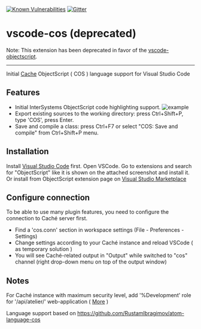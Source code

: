 [![Known Vulnerabilities](https://snyk.io/test/github/doublefint/vscode-cos/badge.svg)](https://snyk.io/test/github/doublefint/vscode-cos) [![Gitter](https://img.shields.io/badge/chat-on%20telegram-blue.svg)](https://t.me/joinchat/FoZ4MxJTrP8FaYs1_iFgUQ)

# vscode-cos (deprecated)

Note: This extension has been deprecated in favor of the [vscode-objectscript](https://marketplace.visualstudio.com/items?itemName=daimor.vscode-objectscript).

---

Initial [Cache](http://www.intersystems.com/our-products/cache/cache-overview/) ObjectScript ( COS ) language support for Visual Studio Code

## Features

- Initial InterSystems ObjectScript code highlighting support.
  ![example](images/screenshot.png)
- Export existing sources to the working directory: press Ctrl+Shift+P, type 'COS', press Enter.
- Save and compile a class: press Ctrl+F7 or select "COS: Save and compile" from Ctrl+Shift+P menu.

## Installation

Install [Visual Studio Code](https://code.visualstudio.com/) first.
Open VSCode. Go to extensions and search for "ObjectScript" like it is shown on the attached screenshot and install it.
Or install from ObjectScript extension page on [Visual Studio Marketplace](https://marketplace.visualstudio.com/items?itemName=doublefint.vscode-cos)

## Configure connection

To be able to use many plugin features, you need to configure the connection to Caché server first.

- Find a 'cos.conn' section in workspace settings (File - Preferences - Settings)
- Change settings according to your Caché instance and reload VSCode ( as temporary solution )
- You will see Caché-related output in "Output" while switched to "cos" channel (right drop-down menu on top of the output window)

## Notes

For Caché instance with maximum security level, add '%Development' role for '/api/atelier/' web-application ( [More](https://community.intersystems.com/post/using-atelier-rest-api) )

Language support based on https://github.com/RustamIbragimov/atom-language-cos
